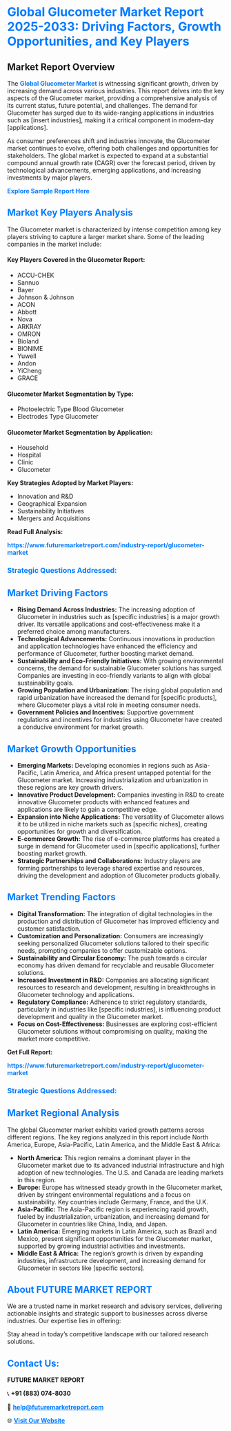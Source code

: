 <h1 style="color: #007BFF;">Global Glucometer Market Report 2025-2033: Driving Factors, Growth Opportunities, and Key Players</h1>

<section id="overview">
<h2>Market Report Overview</h2>
<p>The <a href="https://www.futuremarketreport.com/industry-report/glucometer-market" style="color: #007BFF; text-decoration: none;"><strong>Global Glucometer Market</strong></a> is witnessing significant growth, driven by increasing demand across various industries. This report delves into the key aspects of the Glucometer market, providing a comprehensive analysis of its current status, future potential, and challenges. The demand for Glucometer has surged due to its wide-ranging applications in industries such as [insert industries], making it a critical component in modern-day [applications].</p>
<p>As consumer preferences shift and industries innovate, the Glucometer market continues to evolve, offering both challenges and opportunities for stakeholders. The global market is expected to expand at a substantial compound annual growth rate (CAGR) over the forecast period, driven by technological advancements, emerging applications, and increasing investments by major players.</p>
</section>

<section id="overview">
<p><a href="https://www.futuremarketreport.com/request-sample/reportId=125214" style="color: #007BFF; text-decoration: none;"><strong>Explore Sample Report Here</strong></a></p>
</section>

<section id="key-players">
<h2 style="color: #007BFF;">Market Key Players Analysis</h2>
<p>The Glucometer market is characterized by intense competition among key players striving to capture a larger market share. Some of the leading companies in the market include:</p>
<h4>Key Players Covered in the Glucometer Report:</h4>
<ul><li>ACCU-CHEK</li><li>Sannuo</li><li>Bayer</li><li>Johnson &amp; Johnson</li><li>ACON</li><li>Abbott</li><li>Nova</li><li>ARKRAY</li><li>OMRON</li><li>Bioland</li><li>BIONIME</li><li>Yuwell</li><li>Andon</li><li>YiCheng</li><li>GRACE</li></ul>
<h4>Glucometer Market Segmentation by Type:</h4>
<ul><li>Photoelectric Type Blood Glucometer</li><li>Electrodes Type Glucometer</li></ul>

<h4>Glucometer Market Segmentation by Application:</h4>
<ul><li>Household</li><li>Hospital</li><li>Clinic</li><li>Glucometer</li></ul>
<p><strong>Key Strategies Adopted by Market Players:</strong></p>
<ul>
<li>Innovation and R&D</li>
<li>Geographical Expansion</li>
<li>Sustainability Initiatives</li>
<li>Mergers and Acquisitions</li>
</ul>
</section>

<section>
<p><strong>Read Full Analysis: </strong></p><a href="https://www.futuremarketreport.com/industry-report/glucometer-market" style="color: #007BFF; text-decoration: none;"><strong>https://www.futuremarketreport.com/industry-report/glucometer-market</strong></a>
<h3 style="color: #007BFF;">Strategic Questions Addressed:</h3>
</section>

<section id="driving-factors">
<h2 style="color: #007BFF;">Market Driving Factors</h2>
<ul>
<li><strong>Rising Demand Across Industries:</strong> The increasing adoption of Glucometer in industries such as [specific industries] is a major growth driver. Its versatile applications and cost-effectiveness make it a preferred choice among manufacturers.</li>
<li><strong>Technological Advancements:</strong> Continuous innovations in production and application technologies have enhanced the efficiency and performance of Glucometer, further boosting market demand.</li>
<li><strong>Sustainability and Eco-Friendly Initiatives:</strong> With growing environmental concerns, the demand for sustainable Glucometer solutions has surged. Companies are investing in eco-friendly variants to align with global sustainability goals.</li>
<li><strong>Growing Population and Urbanization:</strong> The rising global population and rapid urbanization have increased the demand for [specific products], where Glucometer plays a vital role in meeting consumer needs.</li>
<li><strong>Government Policies and Incentives:</strong> Supportive government regulations and incentives for industries using Glucometer have created a conducive environment for market growth.</li>
</ul>
</section>

<section id="growth-opportunities">
<h2 style="color: #007BFF;">Market Growth Opportunities</h2>
<ul>
<li><strong>Emerging Markets:</strong> Developing economies in regions such as Asia-Pacific, Latin America, and Africa present untapped potential for the Glucometer market. Increasing industrialization and urbanization in these regions are key growth drivers.</li>
<li><strong>Innovative Product Development:</strong> Companies investing in R&D to create innovative Glucometer products with enhanced features and applications are likely to gain a competitive edge.</li>
<li><strong>Expansion into Niche Applications:</strong> The versatility of Glucometer allows it to be utilized in niche markets such as [specific niches], creating opportunities for growth and diversification.</li>
<li><strong>E-commerce Growth:</strong> The rise of e-commerce platforms has created a surge in demand for Glucometer used in [specific applications], further boosting market growth.</li>
<li><strong>Strategic Partnerships and Collaborations:</strong> Industry players are forming partnerships to leverage shared expertise and resources, driving the development and adoption of Glucometer products globally.</li>
</ul>
</section>

<section id="trending-factors">
<h2 style="color: #007BFF;">Market Trending Factors</h2>
<ul>
<li><strong>Digital Transformation:</strong> The integration of digital technologies in the production and distribution of Glucometer has improved efficiency and customer satisfaction.</li>
<li><strong>Customization and Personalization:</strong> Consumers are increasingly seeking personalized Glucometer solutions tailored to their specific needs, prompting companies to offer customizable options.</li>
<li><strong>Sustainability and Circular Economy:</strong> The push towards a circular economy has driven demand for recyclable and reusable Glucometer solutions.</li>
<li><strong>Increased Investment in R&D:</strong> Companies are allocating significant resources to research and development, resulting in breakthroughs in Glucometer technology and applications.</li>
<li><strong>Regulatory Compliance:</strong> Adherence to strict regulatory standards, particularly in industries like [specific industries], is influencing product development and quality in the Glucometer market.</li>
<li><strong>Focus on Cost-Effectiveness:</strong> Businesses are exploring cost-efficient Glucometer solutions without compromising on quality, making the market more competitive.</li>
</ul>
</section>

<section>
<p><strong>Get Full Report: </strong></p><a href="https://www.futuremarketreport.com/industry-report/glucometer-market" style="color: #007BFF; text-decoration: none;"><strong>https://www.futuremarketreport.com/industry-report/glucometer-market</strong></a>
<h3 style="color: #007BFF;">Strategic Questions Addressed:</h3>
</section>


<section id="regional-analysis">
<h2 style="color: #007BFF;">Market Regional Analysis</h2>
<p>The global Glucometer market exhibits varied growth patterns across different regions. The key regions analyzed in this report include North America, Europe, Asia-Pacific, Latin America, and the Middle East & Africa:</p>
<ul>
<li><strong>North America:</strong> This region remains a dominant player in the Glucometer market due to its advanced industrial infrastructure and high adoption of new technologies. The U.S. and Canada are leading markets in this region.</li>
<li><strong>Europe:</strong> Europe has witnessed steady growth in the Glucometer market, driven by stringent environmental regulations and a focus on sustainability. Key countries include Germany, France, and the U.K.</li>
<li><strong>Asia-Pacific:</strong> The Asia-Pacific region is experiencing rapid growth, fueled by industrialization, urbanization, and increasing demand for Glucometer in countries like China, India, and Japan.</li>
<li><strong>Latin America:</strong> Emerging markets in Latin America, such as Brazil and Mexico, present significant opportunities for the Glucometer market, supported by growing industrial activities and investments.</li>
<li><strong>Middle East & Africa:</strong> The region’s growth is driven by expanding industries, infrastructure development, and increasing demand for Glucometer in sectors like [specific sectors].</li>
</ul>
</section>

<footer>
<h2 style="color: #007BFF;">About FUTURE MARKET REPORT</h2>
<p>We are a trusted name in market research and advisory services, delivering actionable insights and strategic support to businesses across diverse industries. Our expertise lies in offering:</p>

<p>Stay ahead in today’s competitive landscape with our tailored research solutions.</p>

<h2 style="color: #007BFF;">Contact Us:</h2>
<p><strong>FUTURE MARKET REPORT</strong></p>
<p>📞 <strong>+91 (883) 074-8030</strong></p>
<p>📧 <strong><a href="mailto:help@futuremarketreport.com" style="color: #007BFF;">help@futuremarketreport.com</a></strong></p>
<p>🌐 <strong><a href="https://www.futuremarketreport.com/" style="color: #007BFF;">Visit Our Website</a></strong></p>
</footer>
